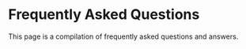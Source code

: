 # Frequently Asked Questions

This page is a compilation of frequently asked questions and answers.
